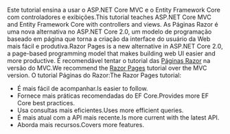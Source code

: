 <span data-ttu-id="3b100-101">Este tutorial ensina a usar o ASP.NET Core MVC e o Entity Framework Core com controladores e exibições.</span><span class="sxs-lookup"><span data-stu-id="3b100-101">This tutorial teaches ASP.NET Core MVC and Entity Framework Core with controllers and views.</span></span> <span data-ttu-id="3b100-102">As Páginas Razor é uma nova alternativa no ASP.NET Core 2.0, um modelo de programação baseado em página que torna a criação da interface do usuário da Web mais fácil e produtiva.</span><span class="sxs-lookup"><span data-stu-id="3b100-102">Razor Pages is a new alternative in ASP.NET Core 2.0, a page-based programming model that makes building web UI easier and more productive.</span></span> <span data-ttu-id="3b100-103">É recomendável tentar o tutorial das [Páginas Razor](xref:data/ef-rp/intro) na versão do MVC.</span><span class="sxs-lookup"><span data-stu-id="3b100-103">We recommend the [Razor Pages](xref:data/ef-rp/intro) tutorial over the MVC version.</span></span> <span data-ttu-id="3b100-104">O tutorial Páginas do Razor:</span><span class="sxs-lookup"><span data-stu-id="3b100-104">The Razor Pages tutorial:</span></span>

* <span data-ttu-id="3b100-105">É mais fácil de acompanhar.</span><span class="sxs-lookup"><span data-stu-id="3b100-105">Is easier to follow.</span></span>
* <span data-ttu-id="3b100-106">Fornece mais práticas recomendadas do EF Core.</span><span class="sxs-lookup"><span data-stu-id="3b100-106">Provides more EF Core best practices.</span></span>
* <span data-ttu-id="3b100-107">Usa consultas mais eficientes.</span><span class="sxs-lookup"><span data-stu-id="3b100-107">Uses more efficient queries.</span></span>
* <span data-ttu-id="3b100-108">É mais atual com a API mais recente.</span><span class="sxs-lookup"><span data-stu-id="3b100-108">Is more current with the latest API.</span></span>
* <span data-ttu-id="3b100-109">Aborda mais recursos.</span><span class="sxs-lookup"><span data-stu-id="3b100-109">Covers more features.</span></span>
